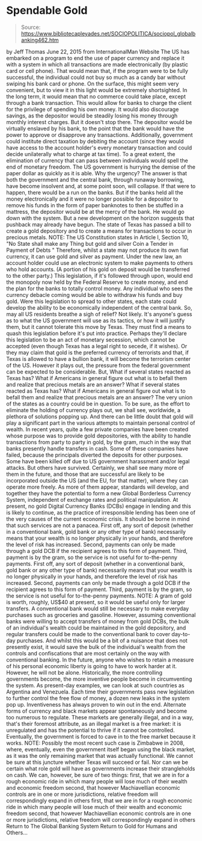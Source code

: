 # Spendable Gold

> Source: https://www.bibliotecapleyades.net/SOCIOPOLITICA/sociopol_globalbanking462.htm

by Jeff Thomas June 22, 2015
from InternationalMan Website
The US has embarked on a program to end the use of paper currency and replace it with a system in which all transactions are made electronically (by plastic card or cell phone).
That would mean that, if the program were to be fully successful, the individual could not buy so much as a candy bar without swiping his bank card or phone.
On the surface, this might seem very convenient, but to view it in this light would be extremely shortsighted. In the long term, it would mean that no commerce could take place, except through a bank transaction.
This would allow for banks to charge the client for the privilege of spending his own money. It would also discourage savings, as the depositor would be steadily losing his money through monthly interest charges.
But it doesn't stop there. The depositor would be virtually enslaved by his bank, to the point that the bank would have the power to approve or disapprove any transactions.
Additionally, government could institute direct taxation by debiting the account (since they would have access to the account holder's every monetary transaction and could decide unilaterally what to charge at tax time).
To a great extent, the elimination of currency that can pass between individuals would spell the end of monetary freedom.
The US government is hurrying the demise of the paper dollar as quickly as it is able.
Why the urgency?
The answer is that both the government and the central bank, through runaway borrowing, have become insolvent and, at some point soon, will collapse. If that were to happen, there would be a run on the banks.
But if the banks held all the money electronically and it were no longer possible for a depositor to remove his funds in the form of paper banknotes to then be stuffed in a mattress, the depositor would be at the mercy of the bank.
He would go down with the system.
But a new development on the horizon suggests that pushback may already have begun.
The state of Texas has passed a bill to create a gold depository and to create a means for transactions to occur in precious metals.
NOTE: The US Constitution states in Article I, Section 10, "No State shall make any Thing but gold and silver Coin a Tender in Payment of Debts " Therefore, whilst a state may not produce its own fiat currency, it can use gold and silver as payment.
Under the new law, an account holder could use an electronic system to make payments to others who hold accounts. (A portion of his gold on deposit would be transferred to the other party.)
This legislation, if it's followed through upon, would end the monopoly now held by the Federal Reserve to create money, and end the plan for the banks to totally control money.
Any individual who sees the currency debacle coming would be able to withdraw his funds and buy gold. Were this legislation to spread to other states, each state could develop the ability to be economically independent of the central bank.
So, may all US residents breathe a sigh of relief? Not likely.
It's anyone's guess as to what the US government will use as its tactics, or how it will justify them, but it cannot tolerate this move by Texas. They must find a means to quash this legislation before it's put into practice.
Perhaps they'll declare this legislation to be an act of monetary secession, which cannot be accepted (even though Texas has a legal right to secede, if it wishes). Or they may claim that gold is the preferred currency of terrorists and that, if Texas is allowed to have a bullion bank, it will become the terrorism center of the US.
However it plays out, the pressure from the federal government can be expected to be considerable.
But,
What if several states reacted as Texas has? What if Americans in general figure out what is to befall them and realize that precious metals are an answer?
What if several states reacted as Texas has?
What if Americans in general figure out what is to befall them and realize that precious metals are an answer?
The very union of the states as a country could be in question.
To be sure, as the effort to eliminate the holding of currency plays out, we shall see, worldwide, a plethora of solutions popping up. And there can be little doubt that gold will play a significant part in the various attempts to maintain personal control of wealth.
In recent years, quite a few private companies have been created whose purpose was to provide gold depositories, with the ability to handle transactions from party to party in gold, by the gram, much in the way that banks presently handle transfers in cash.
Some of these companies have failed, because the principals diverted the deposits for other purposes. Some have been killed off due to US government harassment and/or legal attacks.
But others have survived.
Certainly, we shall see many more of them in the future, and those that are successful are likely to be incorporated outside the US (and the EU, for that matter), where they can operate more freely.
As more of them appear, standards will develop, and together they have the potential to form a new Global Borderless Currency System, independent of exchange rates and political manipulation.
At present, no gold Digital Currency Banks (DCBs) engage in lending and this is likely to continue, as the practice of irresponsible lending has been one of the very causes of the current economic crisis.
It should be borne in mind that such services are not a panacea.
First off, any sort of deposit (whether in a conventional bank, gold bank or any other type of bank) necessarily means that your wealth is no longer physically in your hands, and therefore the level of risk has increased. Second, payments can only be made through a gold DCB if the recipient agrees to this form of payment. Third, payment is by the gram, so the service is not useful for to-the-penny payments.
First off, any sort of deposit (whether in a conventional bank, gold bank or any other type of bank) necessarily means that your wealth is no longer physically in your hands, and therefore the level of risk has increased.
Second, payments can only be made through a gold DCB if the recipient agrees to this form of payment.
Third, payment is by the gram, so the service is not useful for to-the-penny payments.
NOTE: A gram of gold is worth, roughly, US$40 at present, so it would be useful only for larger transfers. A conventional bank would still be necessary to make everyday purchases such as groceries and gasoline.
However, assuming conventional banks were willing to accept transfers of money from gold DCBs, the bulk of an individual's wealth could be maintained in the gold depository, and regular transfers could be made to the conventional bank to cover day-to-day purchases.
And whilst this would be a bit of a nuisance that does not presently exist, it would save the bulk of the individual's wealth from the controls and confiscations that are most certainly on the way with conventional banking.
In the future, anyone who wishes to retain a measure of his personal economic liberty is going to have to work harder at it. However, he will not be alone. Historically, the more controlling governments become, the more inventive people become in circumventing the system.
As present-day examples, we can look at such countries as Argentina and Venezuela. Each time their governments pass new legislation to further control the free flow of money, a dozen new leaks in the system pop up.
Inventiveness has always proven to win out in the end.
Alternate forms of currency and black markets appear spontaneously and become too numerous to regulate. These markets are generally illegal, and in a way, that's their foremost attribute, as an illegal market is a free market:
it is unregulated and has the potential to thrive if it cannot be controlled.
Eventually, the government is forced to cave in to the free market because it works.
NOTE: Possibly the most recent such case is Zimbabwe in 2008, where, eventually, even the government itself began using the black market, as it was the only remaining market that was actually functional.
We cannot be sure at this juncture whether Texas will succeed or fail. Nor can we be certain what role gold will have as governments increase their strangleholds on cash.
We can, however, be sure of two things:
first, that we are in for a rough economic ride in which many people will lose much of their wealth and economic freedom second, that however Machiavellian economic controls are in one or more jurisdictions, relative freedom will correspondingly expand in others
first, that we are in for a rough economic ride in which many people will lose much of their wealth and economic freedom
second, that however Machiavellian economic controls are in one or more jurisdictions, relative freedom will correspondingly expand in others
Return to The Global Banking System
Return to Gold for Humans and Others...
